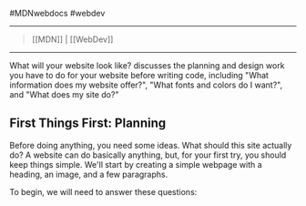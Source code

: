#MDNwebdocs #webdev 

---
> [[MDN]] | [[WebDev]] 
---

What will your website look like? discusses the planning and design work you have to do for your website before writing code, including "What information does my website offer?", "What fonts and colors do I want?", and "What does my site do?"
## First Things First: Planning

Before doing anything, you need some ideas. What should this site actually do? A website can do basically anything, but, for your first try, you should keep things simple. We'll start by creating a simple webpage with a heading, an image, and a few paragraphs.

To begin, we will need to answer these questions:


